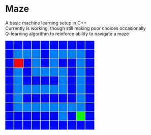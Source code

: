 # Maze

A basic machine learning setup in C++  
Currently is working, though still making poor choices occasionally  
Q-learning algorithm to reinforce ability to navigate a maze  


![qlearning](./.img/learn.gif)

